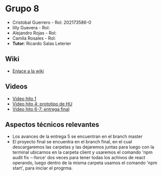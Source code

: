
# Grupo 8

* Cristobal Guerrero    - Rol: 202173586-0
* lilly Guevera     - Rol:
* Alejandro Rojas    - Rol: 
* Camila Rosales     - Rol:
* **Tutor**: Ricardo Salas Leterier

## Wiki

 * [Enlace a la wiki](https://github.com/Nachops/INF236P201G15/wiki)

## Videos

* [Video hito 1](https://www.youtube.com/watch?v=y1Tg63zPfs4&ab_channel=GonzaloGutierrez)
* [Video hito 4: prototipo de HU](https://youtu.be/xWTwkPOJpjI)
* [Video hito 6-7: entrega final](https://youtu.be/-ImdWl3U6fs)

## Aspectos técnicos relevantes

* Los avances de la entrega 5 se encuentran en el branch master
* El proyecto final se encuentra en el branch final, en el cual descargaremos las carpetas y las dejaremos juntas para luego con la terminal ubicarnos en la carpeta client y usaremos el comando 'npm audit fix --force' dos veces para tener todas los achivos de react operando, luego dentro de la misma carpeta usamos el comando 'npm start', para iniciar el progrma.
